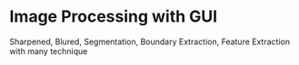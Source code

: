 # Image Processing with GUI
 Sharpened, Blured, Segmentation, Boundary Extraction, Feature Extraction with many technique
